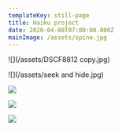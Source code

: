 ```yaml
---
templateKey: still-page
title: Haiku project
date: 2020-04-08T07:00:00.000Z
mainImage: /assets/spine.jpg
---
```



![](/assets/DSCF8812 copy.jpg)

<div class="lines-3"></div>

![](/assets/seek and hide.jpg)

<div class="lines-3"></div>

![](/assets/spine.jpg)

<div class="lines-3"></div>

![](/assets/DSCF8801.jpg)

<div class="lines-3"></div>

![](/assets/topsoil.jpg)
